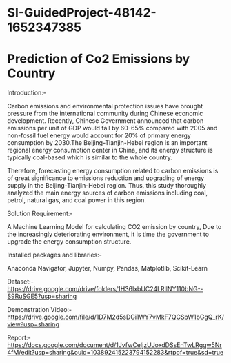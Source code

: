 # SI-GuidedProject-48142-1652347385

# Prediction of Co2 Emissions by Country
Introduction:-

Carbon emissions and environmental protection issues have brought pressure from the international community during Chinese economic development. Recently, Chinese Government announced that carbon emissions per unit of GDP would fall by 60–65% compared with 2005 and non-fossil fuel energy would account for 20% of primary energy consumption by 2030.The Beijing-Tianjin-Hebei region is an important regional energy consumption center in China, and its energy structure is typically coal-based which is similar to the whole country.

Therefore, forecasting energy consumption related to carbon emissions is of great significance to emissions reduction and upgrading of energy supply in the Beijing-Tianjin-Hebei region. Thus, this study thoroughly analyzed the main energy sources of carbon emissions including coal, petrol, natural gas, and coal power in this region.

Solution Requirement:-

A Machine Learning Model for calculating CO2 emission by country, Due to the increasingly deteriorating environment, it is time the government to upgrade the energy consumption structure.

Installed packages and libraries:- 

Anaconda Navigator, Jupyter, Numpy, Pandas, Matplotlib, Scikit-Learn

Dataset:- https://drive.google.com/drive/folders/1H36lxbUC24LRllNY110bNG--S9RuSGE5?usp=sharing

Demonstration Video:- https://drive.google.com/file/d/1D7M2d5sDGi1WY7vMkF7QCSpW1bGgQ_rK/view?usp=sharing

Report:- https://docs.google.com/document/d/1JvfwCeIjzUJoxdDSsEnTwLRgqw5Nr4fM/edit?usp=sharing&ouid=103892415223794152283&rtpof=true&sd=true
